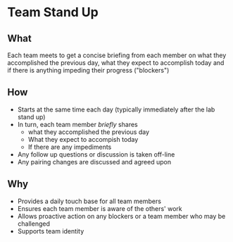 # Team Stand Up


## What

Each team meets to get a concise briefing from each member on what they accomplished the previous day, what they expect to accomplish today and if there is anything impeding their progress ("blockers")

## How

- Starts at the same time each day (typically immediately after the lab stand up)
- In turn, each team member _briefly_ shares
  - what they accomplished the previous day
  - What they expect to accompish today
  - If there are any impediments
- Any follow up questions or discussion is taken off-line
- Any pairing changes are discussed and agreed upon


## Why

- Provides a daily touch base for all team members
- Ensures each team member is aware of the others' work
- Allows proactive action on any blockers or a team member who may be challenged
- Supports team identity
